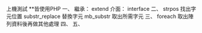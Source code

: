上機測試
**皆使用PHP
一、
    繼承： extend
    介面： interface
二、
    strpos 找出字元位置
    substr_replace 替換字元
    mb_substr 取出所需字元
三、
    foreach 取出陣列資料後再做其他處理
四、
五、